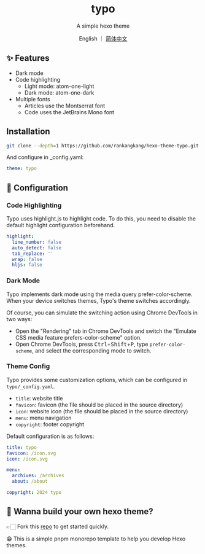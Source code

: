 <h1 align="center">typo</h1>

<p align="center">A simple hexo theme</p>

<p align='center'>
English ｜ <a href="https://github.com/rankangkang/hexo-theme-typo/blob/main/README.md">简体中文</a>
</p>

## ✨ Features

- Dark mode
- Code highlighting
  - Light mode: atom-one-light
  - Dark mode: atom-one-dark
- Multiple fonts
  - Articles use the Montserrat font
  - Code uses the JetBrains Mono font

## Installation

```bash
git clone --depth=1 https://github.com/rankangkang/hexo-theme-typo.git themes/typo
```

And configure in _config.yaml:

```yaml _config.yaml
theme: typo
```

## 🌈 Configuration

### Code Highlighting

Typo uses highlight.js to highlight code. To do this, you need to disable the default highlight configuration beforehand.

```yaml _config.yaml
highlight:
  line_number: false
  auto_detect: false
  tab_replace: ''
  wrap: false
  hljs: false
```

### Dark Mode

Typo implements dark mode using the media query prefer-color-scheme. When your device switches themes, Typo's theme switches accordingly.

Of course, you can simulate the switching action using Chrome DevTools in two ways:

- Open the "Rendering" tab in Chrome DevTools and switch the "Emulate CSS media feature prefers-color-scheme" option.
- Open Chrome DevTools, press <kbd>Ctrl</kbd>+<kbd>Shift</kbd>+<kbd>P</kbd>, type `prefer-color-scheme`, and select the corresponding mode to switch.

### Theme Config

Typo provides some customization options, which can be configured in `typo/_config.yaml`.

- `title`: website title
- `favicon`: favicon (the file should be placed in the source directory)
- `icon`: website icon (the file should be placed in the source directory)
- `menu`: menu navigation
- `copyright`: footer copyright

Default configuration is as follows:

```yaml typo/_config.yaml
title: typo
favicon: /icon.svg
icon: /icon.svg

menu:
  archives: /archives
  about: /about

copyright: 2024 typo
```

## 🔗 Wanna build your own hexo theme?

👉🏻 Fork this [repo](https://github.com/rankangkang/hexo-themes) to get started quickly.

😁 This is a simple pnpm monorepo template to help you develop Hexo themes.
